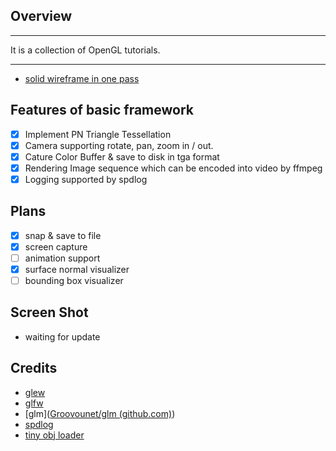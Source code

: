 ## Overview

---

It is a collection of OpenGL tutorials.

---

- [solid wireframe in one pass](.\tutorial-solid-wireframe\readme.md)

## Features of basic framework
- [x] Implement PN Triangle Tessellation
- [x] Camera supporting rotate, pan, zoom in / out.
- [x] Cature Color Buffer & save to disk in tga format
- [x] Rendering Image sequence which can be encoded into video by ffmpeg
- [x] Logging supported by spdlog

## Plans
- [x] snap & save to file
- [x] screen capture
- [ ] animation support 
- [x] surface normal visualizer
- [ ] bounding box visualizer

## Screen Shot
- waiting for update

## Credits
- [glew](https://github.com/nigels-com/glew)
- [glfw](https://github.com/glfw/glfw)
- [glm]([Groovounet/glm (github.com)](https://github.com/Groovounet/glm))
- [spdlog](https://github.com/gabime/spdlog)
- [tiny obj loader](https://github.com/tinyobjloader/tinyobjloader)

